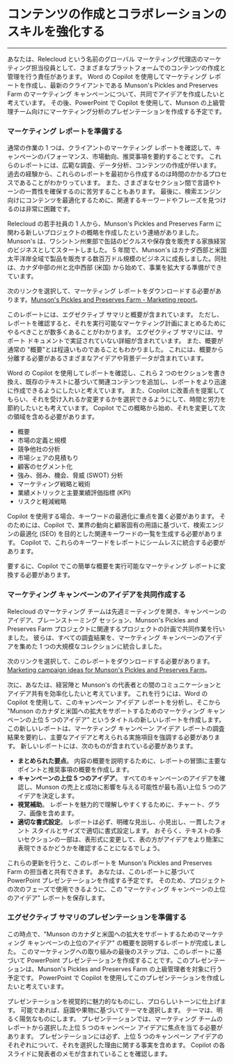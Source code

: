 # コンテンツの作成とコラボレーションのスキルを強化する
---
あなたは、Relecloud という名前のグローバル マーケティング代理店のマーケティング担当役員として、さまざまなプラットフォームでのコンテンツの作成と管理を行う責任があります。 Word の Copilot を使用してマーケティング レポートを作成し、最新のクライアントである Munson's Pickles and Preserves Farm のマーケティング キャンペーンについて、共同でアイデアを作成したいと考えています。 その後、PowerPoint で Copilot を使用して、Munson の上級管理チーム向けにマーケティング分析のプレゼンテーションを作成する予定です。

### マーケティング レポートを準備する

通常の作業の 1 つは、クライアントのマーケティング レポートを確認して、キャンペーンのパフォーマンス、市場動向、推奨事項を要約することです。 これらのレポートには、広範な調査、データ分析、コンテンツの作成が伴います。 過去の経験から、これらのレポートを最初から作成するのは時間のかかるプロセスであることがわかりっています。 また、さまざまなセクション間で言語やトーンの一貫性を確保するのに苦労することもあります。 最後に、検索エンジン向けにコンテンツを最適化するために、関連するキーワードやフレーズを見つけるのは非常に困難です。

Relecloud の若手社員の 1 人から、Munson's Pickles and Preserves Farm に関わる新しいプロジェクトの概略を作成したという連絡がありました。 Munson's は、ワシントン州東部で缶詰のピクルスや保存食を販売する家族経営のビジネスとしてスタートしました。 5 年間で、Munson's はカナダ西部と米国太平洋岸全域で製品を販売する数百万ドル規模のビジネスに成長しました。同社は、カナダ中部の州と北中西部 (米国) から始めて、事業を拡大する準備ができています。

次のリンクを選択して、マーケティング レポートをダウンロードする必要があります。[Munson's Pickles and Preserves Farm - Marketing report](https://go.microsoft.com/fwlink/?linkid=2268063)。

このレポートには、エグゼクティブ サマリと概要が含まれています。 ただし、レポートを確認すると、それを実行可能なマーケティング計画にまとめるためにやるべきことが数多くあることがわかります。 エグゼクティブ サマリには、サポート ドキュメントで実証されていない詳細が含まれています。 また、概要が通常の "概要"とは程遠いものであることもわかりました。 これには、概要から分離する必要があるさまざまなアイデアや背景データが含まれています。

Word の Copilot を使用してレポートを確認し、これら 2 つのセクションを書き換え、既存のテキストに基づいて関連コンテンツを追加し、レポートをより迅速に作成できるようにしたいと考えています。 また、Copilot に改善点を提案してもらい、それを受け入れるか変更するかを選択できるようにして、時間と労力を節約したいとも考えています。 Copilot でこの概略から始め、それを変更して次の領域を含める必要があります。

 -  概要
 -  市場の定義と規模
 -  競争他社の分析
 -  市場シェアの見積もり
 -  顧客のセグメント化
 -  強み、弱み、機会、脅威 (SWOT) 分析
 -  マーケティング戦略と戦術
 -  業績メトリックと主要業績評価指標 (KPI)
 -  リスクと軽減戦略

Copilot を使用する場合、キーワードの最適化に重点を置く必要があります。 そのためには、Copilot で、業界の動向と顧客固有の用語に基づいて、検索エンジンの最適化 (SEO) を目的とした関連キーワードの一覧を生成する必要があります。 Copilot で、これらのキーワードをレポートにシームレスに統合する必要があります。

要するに、Copilot でこの簡単な概要を実行可能なマーケティング レポートに変換する必要があります。

### マーケティング キャンペーンのアイデアを共同作成する

Relecloud のマーケティング チームは先週ミーティングを開き、キャンペーンのアイデア、ブレーンストーミング セッション、Munson's Pickles and Preserves Farm プロジェクトに関連するプロジェクトの計画で共同作業を行いました。 彼らは、すべての調査結果を、マーケティング キャンペーンのアイデアを集めた 1 つの大規模なコレクションに統合しました。

次のリンクを選択して、このレポートをダウンロードする必要があります。[Marketing campaign ideas for Munson's Pickles and Preserves Farm](https://go.microsoft.com/fwlink/?linkid=2268691)。

次に、あなたは、経営陣と Munson's の代表者との間のコミュニケーションとアイデア共有を効率化したいと考えています。 これを行うには、Word の Copilot を使用して、このキャンペーン アイデア レポートを分析し、そこから "Munson のカナダと米国への拡大をサポートするためのマーケティング キャンペーンの上位 5 つのアイデア" というタイトルの新しいレポートを作成します。 この新しいレポートは、マーケティング キャンペーン アイデア レポートの調査結果を要約し、主要なアイデアと考えられる実施項目を強調する必要があります。 新しいレポートには、次のものが含まれている必要があります。

 -  **まとめられた要点**。 内容の概要を説明するために、レポートの冒頭に主要なポイントと推奨事項の概要を作成します。
 -  **キャンペーンの上位 5 つのアイデア**。 すべてのキャンペーンのアイデアを確認し、Munson の売上と成功に影響を与える可能性が最も高い上位 5 つのアイデアを決定します。
 -  **視覚補助**。 レポートを魅力的で理解しやすくするために、チャート、グラフ、画像を含めます。
 -  **適切な書式設定**。 レポートは必ず、明確な見出し、小見出し、一貫したフォント スタイルとサイズで適切に書式設定します。 おそらく、テキストの多いセクションの一部は、表形式に変更して、表の方がアイデアをより簡潔に表現できるかどうかを確認することになるでしょう。

これらの更新を行うと、このレポートを Munson's Pickles and Preserves Farm の担当者と共有できます。 あなたは、このレポートに基づいて PowerPoint プレゼンテーションを作成する予定です。 そのため、プロジェクトの次のフェーズで使用できるように、この "マーケティング キャンペーンの上位のアイデア" レポートを保存します。

### エグゼクティブ サマリのプレゼンテーションを準備する

この時点で、"Munson のカナダと米国への拡大をサポートするためのマーケティング キャンペーンの上位のアイデア" の概要を説明するレポートが完成しました。 このマーケティングへの取り組みの最後のステップは、このレポートに基づいて PowerPoint プレゼンテーションを作成することです。このプレゼンテーションは、Munson's Pickles and Preserves Farm の上級管理者を対象に行う予定です。 PowerPoint で Copilot を使用してこのプレゼンテーションを作成したいと考えています。

プレゼンテーションを視覚的に魅力的なものにし、プロらしいトーンに仕上げます。 可能であれば、庭園や果物に基づいてテーマを選択します。 テーマは、明るく陽気なものにします。 プレゼンテーションでは、マーケティング チームのレポートから選択した上位 5 つのキャンペーン アイデアに焦点を当てる必要があります。 プレゼンテーションには必ず、上位 5 つのキャンペーン アイデアのそれぞれについて、それを選択した理由に関する事実を含めます。 Copilot の各スライドに発表者のメモが含まれていることを確認します。
